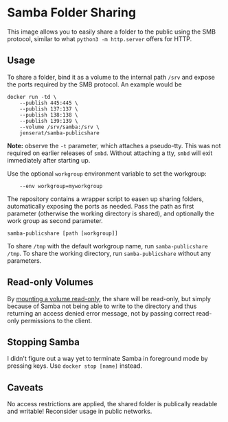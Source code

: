 # Samba Folder Sharing

This image allows you to easily share a folder to the public using the SMB protocol, similar to what `python3 -m http.server` offers for HTTP.

## Usage

To share a folder, bind it as a volume to the internal path `/srv` and expose the ports required by the SMB protocol. An example would be

	docker run -td \
		--publish 445:445 \
		--publish 137:137 \
		--publish 138:138 \
		--publish 139:139 \
		--volume /srv/samba:/srv \
		jenserat/samba-publicshare

**Note:** observe the `-t` parameter, which attaches a pseudo-tty. This was not required on earlier releases of `smbd`. Without attaching a tty, `smbd` will exit immediately after starting up.

Use the optional `workgroup` environment variable to set the workgroup:

		--env workgroup=myworkgroup

The repository contains a wrapper script to easen up sharing folders, automatically exposing the ports as needed. Pass the path as first parameter (otherwise the working directory is shared), and optionally the work group as second parameter.

	samba-publicshare [path [workgroup]]

To share `/tmp` with the default workgroup name, run `samba-publicshare /tmp`. To share the working directory, run `samba-publicshare` without any parameters.

## Read-only Volumes

By [mounting a volume read-only](https://docs.docker.com/userguide/dockervolumes/#mount-a-host-directory-as-a-data-volume), the share will be read-only, but simply because of Samba not being able to write to the directory and thus returning an access denied error message, not by passing correct read-only permissions to the client.

## Stopping Samba

I didn't figure out a way yet to terminate Samba in foreground mode by pressing keys. Use `docker stop [name]` instead.

## Caveats

No access restrictions are applied, the shared folder is publically readable and writable! Reconsider usage in public networks.
